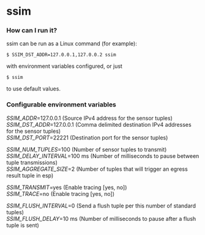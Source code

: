 # ssim 


### How can I run it? ###
ssim can be run as a Linux command (for example):     

``` $ SSIM_DST_ADDR=127.0.0.1,127.0.0.2 ssim ```

with environment variables configured, or just   

``` $ ssim ```

to use default values.   


### Configurable environment variables ###

*SSIM_ADDR*=127.0.0.1 (Source IPv4 address for the sensor tuples)      
*SSIM_DST_ADDR*=127.0.0.1 (Comma delimited destination IPv4 addresses for the sensor tuples)    
*SSIM_DST_PORT*=22221 (Destination port for the sensor tuples)    

*SSIM_NUM_TUPLES*=100 (Number of sensor tuples to transmit)    
*SSIM_DELAY_INTERVAL*=100 ms (Number of milliseconds to pause between tuple transmissions)   
*SSIM_AGGREGATE_SIZE*=2 (Number of tuples that will trigger an egress result tuple in esp) 

*SSIM_TRANSMIT*=yes (Enable tracing [yes, no])   
*SSIM_TRACE*=no (Enable tracing [yes, no])   

*SSIM_FLUSH_INTERVAL*=0 (Send a flush tuple per this number of standard tuples)   
*SSIM_FLUSH_DELAY*=10 ms (Number of milliseconds to pause after a flush tuple is sent)   
